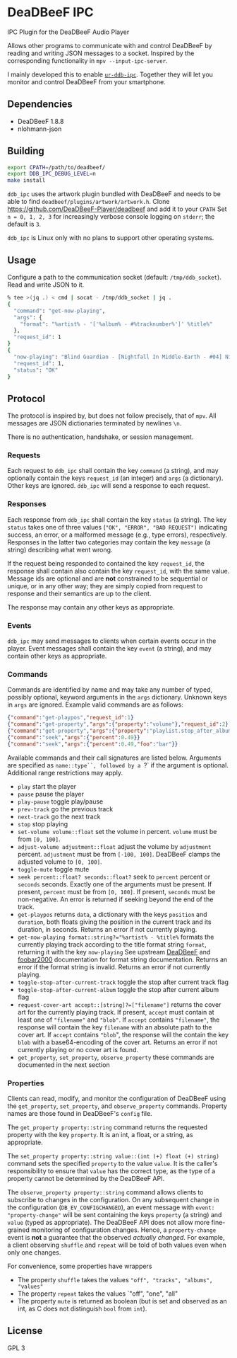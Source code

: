 # DeaDBeeF IPC
IPC Plugin for the DeaDBeeF Audio Player

Allows other programs to communicate with and control DeaDBeeF by reading and writing JSON messages to a socket.
Inspired by the corresponding functionality in `mpv --input-ipc-server`.

I mainly developed this to enable [`ur-ddb-ipc`](https://github.com/rsekman/ur-ddb-ipc).
Together they will let you monitor and control DeaDBeeF from your smartphone.

## Dependencies

- DeaDBeeF 1.8.8
- nlohmann-json

## Building

```sh
export CPATH=/path/to/deadbeef/
export DDB_IPC_DEBUG_LEVEL=n
make install
```
`ddb_ipc` uses the artwork plugin bundled with DeaDBeeF and needs to be able to find `deadbeef/plugins/artwork/artwork.h`.
Clone https://github.com/DeaDBeeF-Player/deadbeef and add it to your `CPATH`
Set `n = 0, 1, 2, 3` for increasingly verbose console logging on `stderr`;
the default is `3`.

`ddb_ipc` is Linux only with no plans to support other operating systems.

## Usage

Configure a path to the communication socket (default: `/tmp/ddb_socket`).
Read and write JSON to it.

```sh
% tee >(jq .) < cmd | socat - /tmp/ddb_socket | jq .
{
  "command": "get-now-playing",
  "args": {
    "format": "%artist% - '['%album% - #%tracknumber%']' %title%"
  },
  "request_id": 1
}
{
  "now-playing": "Blind Guardian - [Nightfall In Middle-Earth - #04] Nightfall",
  "request_id": 1,
  "status": "OK"
}

```

## Protocol

The protocol is inspired by, but does not follow precisely, that of `mpv`.
All messages are JSON dictionaries terminated by newlines `\n`.

There is no authentication, handshake, or session management. 

### Requests

Each request to `ddb_ipc` shall contain the key `command` (a string), and may optionally contain the keys `request_id` (an integer) and `args` (a dictionary).
Other keys are ignored.
`ddb_ipc` will send a response to each request.

### Responses

Each response from `ddb_ipc` shall contain the key `status` (a string).
The key `status` takes one of three values (`"OK", "ERROR", "BAD REQUEST")` indicating success, an error, or a malformed message (e.g., type errors), respectively.
Responses in the latter two categories may contain the key `message` (a string) describing what went wrong.

If the request being responded to contained the key `request_id`, the response shall contain also contain the key `request_id`, with the same value.
Message ids are optional and are **not** constrained to be sequential or unique, or in any other way; they are simply copied from request to response and their semantics are up to the client.

The response may contain any other keys as appropriate.


### Events

`ddb_ipc` may send messages to clients when certain events occur in the player.
Event messages shall contain the key `event` (a string), and may contain other keys as appropriate.


### Commands

Commands are identified by name and may take any number of typed, possibly optional, keyword arguments in the `args` dictionary.
Unknown keys in `args` are ignored.
Example valid commands are as follows:

```json
{"command":"get-playpos","request_id":1}
{"command":"get-property","args":{"property":"volume"},"request_id":2}
{"command":"get-property","args":{"property":"playlist.stop_after_album"},"request_id":8}
{"command":"seek","args":{"percent":0.49}}
{"command":"seek","args":{"percent":0.49,"foo":"bar"}}
```

Available commands and their call signatures are listed below.
Arguments are specified as `name::type``, followed by a `?` if the argument is optional.
Additional range restrictions may apply.

- `play` start the player
- `pause` pause the player
- `play-pause` toggle play/pause
- `prev-track` go the previous track
- `next-track` go the next track
- `stop` stop playing
- `set-volume volume::float` set the volume in percent.
    `volume` must be from `[0, 100]`.
- `adjust-volume adjustment::float` adjust the volume by `adjustment` percent.
    `adjustment` must be from `[-100, 100]`.
    DeaDBeeF clamps the adjusted volume to `[0, 100]`.
- `toggle-mute` toggle mute
- `seek percent::float? seconds::float?` seek to `percent` percent or `seconds` seconds.
    Exactly one of the arguments must be present.
    If present, `percent` must be from `[0, 100]`.
    If present, `seconds` must be non-negative.
    An error is returned if seeking beyond the end of the track.
- `get-playpos` returns `data`, a dictionary with the keys `position` and `duration`, both floats giving the position in the current track and its duration, in seconds.
    Returns an error if not currently playing.
- `get-now-playing format::string?="%artist% - %title%` formats the currently playing track according to the title format string `format`, returning it with the key `now-playing`
    See upstream [DeaDBeeF](https://github.com/DeaDBeeF-Player/deadbeef/wiki/Title-formatting-2.0) and [foobar2000](https://wiki.hydrogenaud.io/index.php?title=Foobar2000:Title_Formatting_Reference) documentation for format string documentation.
    Returns an error if the format string is invalid.
    Returns an error if not currently playing.
- `toggle-stop-after-current-track` toggle the stop after current track flag
- `toggle-stop-after-current-album` toggle the stop after current album flag
- `request-cover-art accept::[string]?=["filename"]` returns the cover art for the currently playing track.
    If present, `accept` must contain at least one of `"filename"` and `"blob"`.
    If `accept` contains `"filename"`, the response will contain the key `filename` with an absolute path to the cover art.
    If `accept` contains `"blob`", the response will the contain the key `blob` with a base64-encoding of the cover art.
    Returns an error if not currently playing or no cover art is found.
- `get_property`, `set_property`, `observe_property` these commands are documented in the next section

### Properties

Clients can read, modify, and monitor the configuration of DeaDBeeF using the `get_property`, `set_property`, and `observe_property` commands.
Property names are those found in DeaDBeeF's `config` file.

The `get_property property::string` command returns the requested property with the key `property`.
It is an int, a float, or a string, as appropriate.

The `set_property property::string value::(int (+) float (+) string)` command sets the specified `property` to the value `value`.
It is the caller's responsibility to ensure that `value` has the correct type, as the type of a property cannot be determined by the DeaDBeeF API.

The `observe_property property::string` command allows clients to subscribe to changes in the configuration.
On any subsequent change in the configuration (`DB_EV_CONFIGCHANGED`), an event message with `event: "property-change"` will be sent containing the keys `property` (a string) and `value` (typed as appropriate).
The DeaDBeeF API does not allow more fine-grained monitoring of configuration changes.
Hence, a `property-change` event is **not** a guarantee that the observed *actually changed*.
For example, a client observing `shuffle` and `repeat` will be told of both values even when only one changes.

For convenience, some properties have wrappers
- The property `shuffle` takes the values `"off", "tracks", "albums", "values"`
- The property `repeat` takes the values `"off", "one", "all"
- The property `mute` is returned as boolean (but is set and observed as an int, as C does not distinguish `bool` from `int`).

## License

GPL 3
